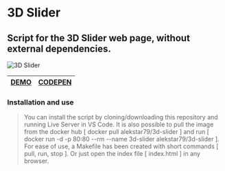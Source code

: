 # 3D Slider

## Script for the 3D Slider web page, without external dependencies.

![3D Slider](rewiev.gif)

| [DEMO](https://alekstar79.github.io/3d-slider) | [CODEPEN](https://codepen.io/alekstar79/pen/MWdKjMq)  |
|:----------------------------------------------:|:-----------------------------------------------------:|

### Installation and use
> You can install the script by cloning/downloading this repository and running Live Server in VS Code. It is also possible to pull the image from the docker hub [ docker pull alekstar79/3d-slider ] and run [ docker run -d -p 80:80 --rm --name 3d-slider alekstar79/3d-slider ]. For ease of use, a Makefile has been created with short commands [ pull, run, stop ]. Or just open the index file [ index.html ] in any browser.
